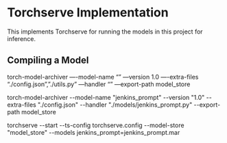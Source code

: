 # Torchserve Implementation

This implements Torchserve for running the models in this project for inference.

## Compiling a Model

torch-model-archiver —-model-name “<model name>” —version 1.0 —-extra-files “./config.json”,”./utils.py” —handler “<path to handler>” —export-path model_store


torch-model-archiver --model-name "jenkins_prompt" --version "1.0" --extra-files "./config.json" --handler "./models/jenkins_prompt.py" --export-path model_store


torchserve --start --ts-config torchserve.config --model-store "model_store" --models jenkins_prompt=jenkins_prompt.mar